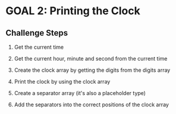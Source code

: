 # GOAL 2: Printing the Clock

## Challenge Steps

1. Get the current time

2. Get the current hour, minute and second from the current time

3. Create the clock array by getting the digits from the digits array

4. Print the clock by using the clock array

5. Create a separator array (it's also a placeholder type)

6. Add the separators into the correct positions of the clock array